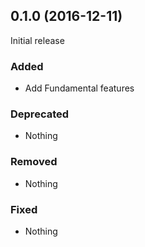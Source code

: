 ## 0.1.0 (2016-12-11)

Initial release

### Added

- Add Fundamental features

### Deprecated

- Nothing

### Removed

- Nothing

### Fixed

- Nothing
